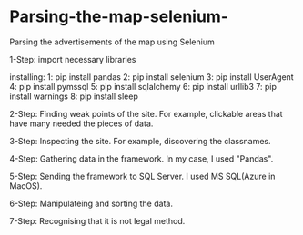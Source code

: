 # Parsing-the-map-selenium-
Parsing the advertisements of the map using Selenium

1-Step: 
import necessary libraries

installing:
1:
pip install pandas
2:
pip install selenium
3:
pip install UserAgent
4:
pip install pymssql
5:
pip install sqlalchemy 
6:
pip install urllib3
7:
pip install warnings
8:
pip install sleep

2-Step:
Finding weak points of the site. For example, clickable areas that have many needed the pieces of data. 

3-Step:
Inspecting the site. For example, discovering the classnames.

4-Step:
Gathering data in the framework. In my case, I used "Pandas".

5-Step:
Sending the framework to SQL Server. I used MS SQL(Azure in MacOS). 

6-Step:
Manipulateing and sorting the data. 

7-Step:
Recognising that it is not legal method.
